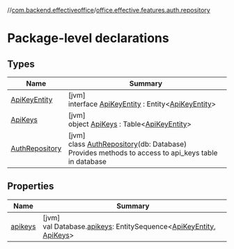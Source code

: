 //[com.backend.effectiveoffice](../../index.md)/[office.effective.features.auth.repository](index.md)

# Package-level declarations

## Types

| Name | Summary |
|---|---|
| [ApiKeyEntity](-api-key-entity/index.md) | [jvm]<br>interface [ApiKeyEntity](-api-key-entity/index.md) : Entity&lt;[ApiKeyEntity](-api-key-entity/index.md)&gt; |
| [ApiKeys](-api-keys/index.md) | [jvm]<br>object [ApiKeys](-api-keys/index.md) : Table&lt;[ApiKeyEntity](-api-key-entity/index.md)&gt; |
| [AuthRepository](-auth-repository/index.md) | [jvm]<br>class [AuthRepository](-auth-repository/index.md)(db: Database)<br>Provides methods to access to api_keys table in database |

## Properties

| Name | Summary |
|---|---|
| [apikeys](apikeys.md) | [jvm]<br>val Database.[apikeys](apikeys.md): EntitySequence&lt;[ApiKeyEntity](-api-key-entity/index.md), [ApiKeys](-api-keys/index.md)&gt; |
